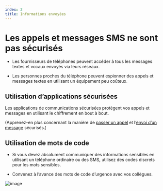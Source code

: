 ```yaml
---
index: 2
title: Informations envoyées
---
```

# Les appels et messages SMS ne sont pas sécurisés

*   Les fournisseurs de téléphones peuvent accéder à tous les messages textes et vocaux envoyés via leurs réseaux.

*   Les personnes proches du téléphone peuvent espionner des appels et messages textes en utilisant un équipement peu coûteux.

## Utilisation d’applications sécurisées

Les applications de communications sécurisées protègent vos appels et messages en utilisant le chiffrement en bout à bout.

(Apprenez-en plus concernant la manière de [passer un appel](umbrella://communications/making-a-call) et l’[envoi d’un message](umbrella://communications/sending-a-message) sécurisés.) 

## Utilisation de mots de code

*   Si vous devez absolument communiquer des informations sensibles en utilisant un téléphone ordinaire ou des SMS, utilisez des codes discrets pour les mots sensibles.

*   Convenez à l’avance des mots de code d’urgence avec vos collègues.

![image](mobile2.png)